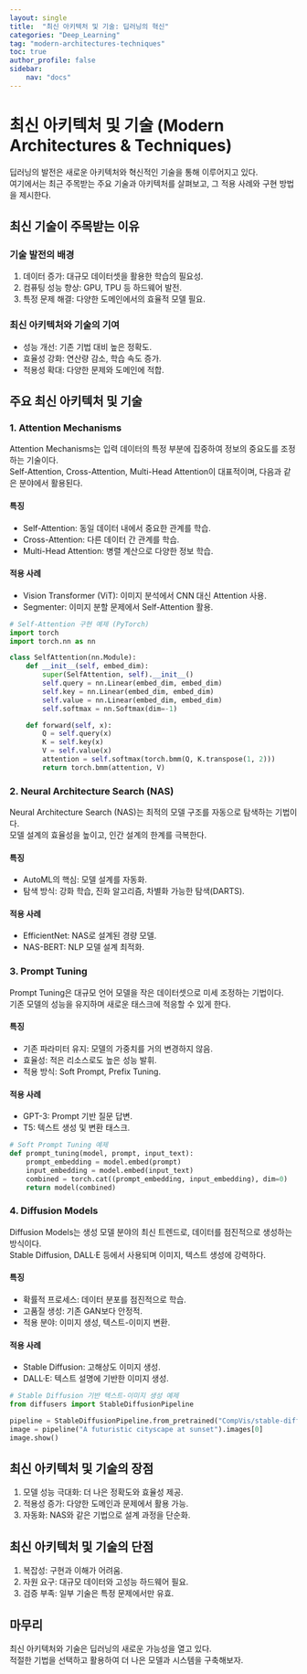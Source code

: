 ```yaml
---
layout: single
title:  "최신 아키텍처 및 기술: 딥러닝의 혁신"
categories: "Deep_Learning"
tag: "modern-architectures-techniques"
toc: true
author_profile: false
sidebar:
    nav: "docs"
---
```


# 최신 아키텍처 및 기술 (Modern Architectures & Techniques)

딥러닝의 발전은 새로운 아키텍처와 혁신적인 기술을 통해 이루어지고 있다.  
여기에서는 최근 주목받는 주요 기술과 아키텍처를 살펴보고, 그 적용 사례와 구현 방법을 제시한다.


## 최신 기술이 주목받는 이유

### 기술 발전의 배경
1. 데이터 증가: 대규모 데이터셋을 활용한 학습의 필요성.  
2. 컴퓨팅 성능 향상: GPU, TPU 등 하드웨어 발전.  
3. 특정 문제 해결: 다양한 도메인에서의 효율적 모델 필요.  

### 최신 아키텍처와 기술의 기여
- 성능 개선: 기존 기법 대비 높은 정확도.  
- 효율성 강화: 연산량 감소, 학습 속도 증가.  
- 적용성 확대: 다양한 문제와 도메인에 적합.  


## 주요 최신 아키텍처 및 기술

### 1. Attention Mechanisms

Attention Mechanisms는 입력 데이터의 특정 부분에 집중하여 정보의 중요도를 조정하는 기술이다.  
Self-Attention, Cross-Attention, Multi-Head Attention이 대표적이며, 다음과 같은 분야에서 활용된다.  

#### 특징
- Self-Attention: 동일 데이터 내에서 중요한 관계를 학습.  
- Cross-Attention: 다른 데이터 간 관계를 학습.  
- Multi-Head Attention: 병렬 계산으로 다양한 정보 학습.  

#### 적용 사례
- Vision Transformer (ViT): 이미지 분석에서 CNN 대신 Attention 사용.  
- Segmenter: 이미지 분할 문제에서 Self-Attention 활용.  

```python
# Self-Attention 구현 예제 (PyTorch)
import torch
import torch.nn as nn

class SelfAttention(nn.Module):
    def __init__(self, embed_dim):
        super(SelfAttention, self).__init__()
        self.query = nn.Linear(embed_dim, embed_dim)
        self.key = nn.Linear(embed_dim, embed_dim)
        self.value = nn.Linear(embed_dim, embed_dim)
        self.softmax = nn.Softmax(dim=-1)

    def forward(self, x):
        Q = self.query(x)
        K = self.key(x)
        V = self.value(x)
        attention = self.softmax(torch.bmm(Q, K.transpose(1, 2)))
        return torch.bmm(attention, V)
```


### 2. Neural Architecture Search (NAS)

Neural Architecture Search (NAS)는 최적의 모델 구조를 자동으로 탐색하는 기법이다.  
모델 설계의 효율성을 높이고, 인간 설계의 한계를 극복한다.  

#### 특징
- AutoML의 핵심: 모델 설계를 자동화.  
- 탐색 방식: 강화 학습, 진화 알고리즘, 차별화 가능한 탐색(DARTS).

#### 적용 사례
- EfficientNet: NAS로 설계된 경량 모델.  
- NAS-BERT: NLP 모델 설계 최적화.  


### 3. Prompt Tuning

Prompt Tuning은 대규모 언어 모델을 작은 데이터셋으로 미세 조정하는 기법이다.  
기존 모델의 성능을 유지하며 새로운 태스크에 적응할 수 있게 한다.  

#### 특징
- 기존 파라미터 유지: 모델의 가중치를 거의 변경하지 않음.  
- 효율성: 적은 리소스로도 높은 성능 발휘.  
- 적용 방식: Soft Prompt, Prefix Tuning.  

#### 적용 사례
- GPT-3: Prompt 기반 질문 답변.  
- T5: 텍스트 생성 및 변환 태스크.  

```python
# Soft Prompt Tuning 예제
def prompt_tuning(model, prompt, input_text):
    prompt_embedding = model.embed(prompt)
    input_embedding = model.embed(input_text)
    combined = torch.cat((prompt_embedding, input_embedding), dim=0)
    return model(combined)
```


### 4. Diffusion Models

Diffusion Models는 생성 모델 분야의 최신 트렌드로, 데이터를 점진적으로 생성하는 방식이다.  
Stable Diffusion, DALL·E 등에서 사용되며 이미지, 텍스트 생성에 강력하다.  

#### 특징
- 확률적 프로세스: 데이터 분포를 점진적으로 학습.  
- 고품질 생성: 기존 GAN보다 안정적.  
- 적용 분야: 이미지 생성, 텍스트-이미지 변환.  

#### 적용 사례
- Stable Diffusion: 고해상도 이미지 생성.  
- DALL·E: 텍스트 설명에 기반한 이미지 생성.  

```python
# Stable Diffusion 기반 텍스트-이미지 생성 예제
from diffusers import StableDiffusionPipeline

pipeline = StableDiffusionPipeline.from_pretrained("CompVis/stable-diffusion-v1-4")
image = pipeline("A futuristic cityscape at sunset").images[0]
image.show()
```


## 최신 아키텍처 및 기술의 장점

1. 모델 성능 극대화: 더 나은 정확도와 효율성 제공.  
2. 적용성 증가: 다양한 도메인과 문제에서 활용 가능.  
3. 자동화: NAS와 같은 기법으로 설계 과정을 단순화.  


## 최신 아키텍처 및 기술의 단점

1. 복잡성: 구현과 이해가 어려움.  
2. 자원 요구: 대규모 데이터와 고성능 하드웨어 필요.  
3. 검증 부족: 일부 기술은 특정 문제에서만 유효.  


## 마무리

최신 아키텍처와 기술은 딥러닝의 새로운 가능성을 열고 있다.  
적절한 기법을 선택하고 활용하여 더 나은 모델과 시스템을 구축해보자.  
